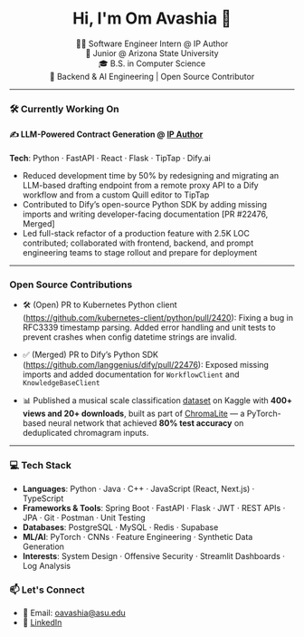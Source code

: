<h1 align="center">Hi, I'm Om Avashia 👋</h1>

<p align="center">
  👨‍💻 Software Engineer Intern @ IP Author  <br/>
  🚀 Junior @ Arizona State University <br/>
  🎓 B.S. in Computer Science  <br/>
  🧠 Backend & AI Engineering | Open Source Contributor <br/>
</p>

---

### 🛠️ Currently Working On

#### ✍️ LLM-Powered Contract Generation @ [IP Author](https://ipauthor.com)
**Tech**: Python · FastAPI · React · Flask · TipTap · Dify.ai
- Reduced development time by 50% by redesigning and migrating an LLM-based drafting endpoint from a remote proxy API to a Dify workflow and from a custom Quill editor to TipTap
- Contributed to Dify’s open-source Python SDK by adding missing imports and writing developer-facing documentation [PR #22476, Merged]
- Led full-stack refactor of a production feature with 2.5K LOC contributed; collaborated with frontend, backend, and prompt engineering teams to stage rollout and prepare for deployment



---
### Open Source Contributions

- 🛠️ (Open) PR to Kubernetes Python client (https://github.com/kubernetes-client/python/pull/2420): Fixing a bug in RFC3339 timestamp parsing. Added error handling and unit tests to prevent crashes when config datetime strings are invalid.
  
- ✅ (Merged) PR to Dify’s Python SDK (https://github.com/langgenius/dify/pull/22476): Exposed missing imports and added documentation for `WorkflowClient` and `KnowledgeBaseClient`
  
- 📊 Published a musical scale classification [dataset](https://tinyurl.com/chromalite) on Kaggle with **400+ views and 20+ downloads**, built as part of [ChromaLite](https://github.com/omavashia2005/ChromaLite) — a PyTorch-based neural network that achieved **80% test accuracy** on deduplicated chromagram inputs. 

---

### 💻 Tech Stack

- **Languages**: Python · Java · C++ · JavaScript (React, Next.js) · TypeScript  
- **Frameworks & Tools**: Spring Boot · FastAPI · Flask · JWT · REST APIs · JPA · Git · Postman · Unit Testing  
- **Databases**: PostgreSQL · MySQL · Redis · Supabase
- **ML/AI**: PyTorch · CNNs · Feature Engineering · Synthetic Data Generation  
- **Interests**: System Design · Offensive Security · Streamlit Dashboards · Log Analysis


### 📫 Let's Connect

- 📧 Email: [oavashia@asu.edu](mailto:oavashia@asu.edu)
- 💼 [LinkedIn](https://linkedin.com/in/omavashia)
